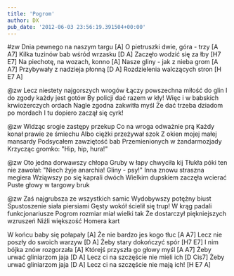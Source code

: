 ```yaml
---
title: 'Pogrom'
author: DX
pub_date: '2012-06-03 23:56:19.391504+00:00'
---
```


#zw
Dnia pewnego na naszym targu [A]
O pietruszki dwie, góra - trzy [A A7]
Kilka tuzinów bab wśród wrzasku [D A]
Zaczęło wodzić się za łby [H7 E7]
Na piechotę, na wozach, konno [A]
Nasze gliny - jak z nieba grom [A A7]
Przybywały z nadzieja płonną [D A]
Rozdzielenia walczących stron [H E7 A]

@zw
Lecz niestety najgorszych wrogów
Łączy powszechna miłość do glin
I do zgody każdy jest gotów
By policji dać razem w kły!
Więc i w babskich krwiożerczych ordach
Nagle zgodna zakwitła myśl
Że dać trzeba dziadom po mordach
I tu dopiero zaczął się cyrk!

@zw
Widząc srogie zastępy przekup
Co na wroga odważnie prą
Każdy konał prawie ze śmiechu
Albo ciężki przeżywał szok
Z okien mojej małej mansardy
Podsycałem zawziętość bab
Przemienionych w żandarmozjady
Krzycząc gromko: "Hip, hip, hura!"

@zw
Oto jedna dorwawszy chłopa
Gruby w łapy chwyciła kij
Tłukła póki ten nie zawołał:
"Niech żyje anarchia! Gliny - psy!"
Inna znowu straszna megiera
Wziąwszy po się kaprali dwóch
Wielkim dupskiem zaczęła wcierać
Puste głowy w targowy bruk

@zw
Zaś najgrubsza ze wszystkich samic
Wydobywszy potężny biust
Spustoszenie siała piersiami
Gęsty wokół ścielił się trup!
W krąg padali funkcjonariusze
Pogrom rozmiar miał wielki tak
Że dostarczył piękniejszych wzruszeń
Niźli większość Homera kart

W końcu baby się połapały [A]
Że nie bardzo jes kogo tłuc [A A7]
Lecz nie poszły do swoich warzyw [D A]
Żeby stary dokończyć spór [H7 E7]
I nim bójka znów rozgorzała [A]
Którejś przyszła go głowy myśl [A A7]
Żeby urwać gliniarzom jaja [D A]
Lecz ci na szczęście nie mieli ich [D Cis7]
Żeby urwać gliniarzom jaja [D A]
Lecz ci na szczęście nie mają ich! [H E7 A]